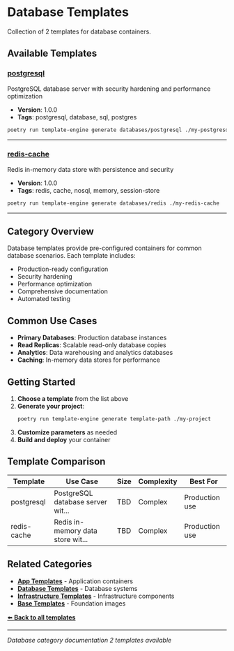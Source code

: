 # Database Templates

Collection of 2 templates for database containers.

## Available Templates

### [postgresql](databases/postgresql/README.md)

PostgreSQL database server with security hardening and performance optimization

- **Version**: 1.0.0
- **Tags**: postgresql, database, sql, postgres

```bash
poetry run template-engine generate databases/postgresql ./my-postgresql
```

---

### [redis-cache](databases/redis/README.md)

Redis in-memory data store with persistence and security

- **Version**: 1.0.0
- **Tags**: redis, cache, nosql, memory, session-store

```bash
poetry run template-engine generate databases/redis ./my-redis-cache
```

---


## Category Overview

Database templates provide pre-configured containers for common database scenarios. Each template includes:

- Production-ready configuration
- Security hardening
- Performance optimization
- Comprehensive documentation
- Automated testing

## Common Use Cases


- **Primary Databases**: Production database instances
- **Read Replicas**: Scalable read-only database copies
- **Analytics**: Data warehousing and analytics databases
- **Caching**: In-memory data stores for performance


## Getting Started

1. **Choose a template** from the list above
2. **Generate your project**:
   ```bash
   poetry run template-engine generate template-path ./my-project
   ```
3. **Customize parameters** as needed
4. **Build and deploy** your container

## Template Comparison

| Template | Use Case | Size | Complexity | Best For |
|----------|----------|------|------------|----------|
| postgresql | PostgreSQL database server wit... | TBD | Complex | Production use |
| redis-cache | Redis in-memory data store wit... | TBD | Complex | Production use |


## Related Categories

- [**App Templates**](../app/README.md) - Application containers
- [**Database Templates**](../database/README.md) - Database systems
- [**Infrastructure Templates**](../infrastructure/README.md) - Infrastructure components
- [**Base Templates**](../base/README.md) - Foundation images

[⬅️ **Back to all templates**](../README.md)

---

*Database category documentation*
*2 templates available*
